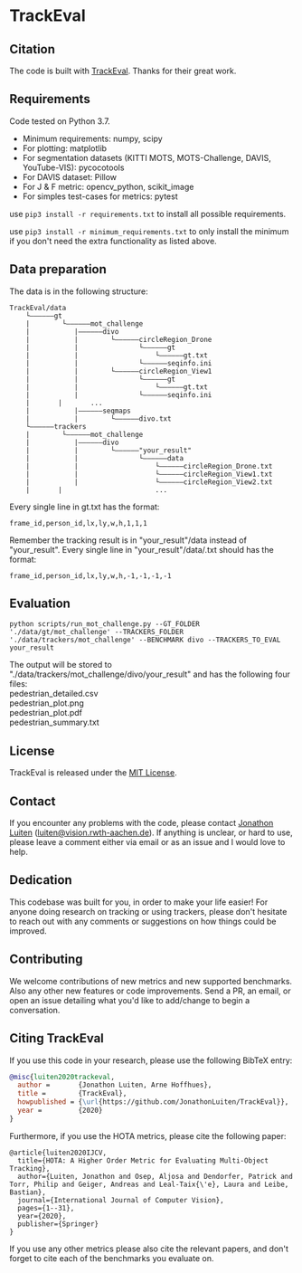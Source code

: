 
# TrackEval

## Citation
The code is built with [TrackEval](https://github.com/JonathonLuiten/TrackEval). Thanks for their great work.

## Requirements
 Code tested on Python 3.7.
 
 - Minimum requirements: numpy, scipy
 - For plotting: matplotlib
 - For segmentation datasets (KITTI MOTS, MOTS-Challenge, DAVIS, YouTube-VIS): pycocotools
 - For DAVIS dataset: Pillow
 - For J & F metric: opencv_python, scikit_image
 - For simples test-cases for metrics: pytest

use ```pip3 install -r requirements.txt``` to install all possible requirements.

use ```pip3 install -r minimum_requirements.txt``` to only install the minimum if you don't need the extra functionality as listed above.

## Data preparation
The data is in the following structure:
```
TrackEval/data
    └——————gt
    |        └——————mot_challenge
    |           |——————divo
    |           |        └——————circleRegion_Drone
    |           |        		└——————gt
    |           |        			└——————gt.txt
    |           |        		└——————seqinfo.ini
    |           |        └——————circleRegion_View1
    |           |        		└——————gt
    |           |        			└——————gt.txt
    |           |        		└——————seqinfo.ini
    |		|		...
    |           |——————seqmaps
    |           |        └——————divo.txt
    └——————trackers
    |        └——————mot_challenge
    |           |——————divo
    |           |        └——————"your_result"
    |           |        		└——————data
    |           |        			└——————circleRegion_Drone.txt
    |           |        			└——————circleRegion_View1.txt
    |           |        			└——————circleRegion_View2.txt
    |      	|					    ...
```
Every single line in gt.txt has the format:
```
frame_id,person_id,lx,ly,w,h,1,1,1
```
Remember the tracking result is in "your_result"/data instead of "your_result".
Every single line in "your_result"/data/.txt should has the format:
```
frame_id,person_id,lx,ly,w,h,-1,-1,-1,-1
```


## Evaluation				
```
python scripts/run_mot_challenge.py --GT_FOLDER './data/gt/mot_challenge' --TRACKERS_FOLDER './data/trackers/mot_challenge' --BENCHMARK divo --TRACKERS_TO_EVAL your_result
```
The output will be stored to "./data/trackers/mot_challenge/divo/your_result" and has the following four files: <br>
pedestrian_detailed.csv <br>
pedestrian_plot.png <br>
pedestrian_plot.pdf <br>
pedestrian_summary.txt <br>

## License

TrackEval is released under the [MIT License](LICENSE).

## Contact

If you encounter any problems with the code, please contact [Jonathon Luiten](https://www.vision.rwth-aachen.de/person/216/) ([luiten@vision.rwth-aachen.de](mailto:luiten@vision.rwth-aachen.de)).
If anything is unclear, or hard to use, please leave a comment either via email or as an issue and I would love to help.

## Dedication

This codebase was built for you, in order to make your life easier! For anyone doing research on tracking or using trackers, please don't hesitate to reach out with any comments or suggestions on how things could be improved.

## Contributing

We welcome contributions of new metrics and new supported benchmarks. Also any other new features or code improvements. Send a PR, an email, or open an issue detailing what you'd like to add/change to begin a conversation.

## Citing TrackEval

If you use this code in your research, please use the following BibTeX entry:

```BibTeX
@misc{luiten2020trackeval,
  author =       {Jonathon Luiten, Arne Hoffhues},
  title =        {TrackEval},
  howpublished = {\url{https://github.com/JonathonLuiten/TrackEval}},
  year =         {2020}
}
```

Furthermore, if you use the HOTA metrics, please cite the following paper:

```
@article{luiten2020IJCV,
  title={HOTA: A Higher Order Metric for Evaluating Multi-Object Tracking},
  author={Luiten, Jonathon and Osep, Aljosa and Dendorfer, Patrick and Torr, Philip and Geiger, Andreas and Leal-Taix{\'e}, Laura and Leibe, Bastian},
  journal={International Journal of Computer Vision},
  pages={1--31},
  year={2020},
  publisher={Springer}
}
```

If you use any other metrics please also cite the relevant papers, and don't forget to cite each of the benchmarks you evaluate on.
